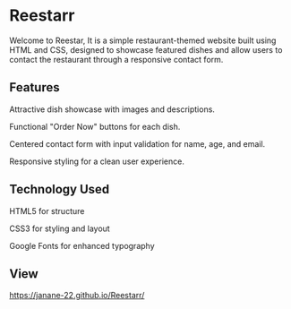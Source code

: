 # Reestarr
Welcome to Reestar, It is a simple restaurant-themed website built using HTML and CSS, designed to showcase featured dishes and allow users to contact the restaurant through a responsive contact form. 
## Features
Attractive dish showcase with images and descriptions.

Functional "Order Now" buttons for each dish.

Centered contact form with input validation for name, age, and email.

Responsive styling for a clean user experience.

## Technology Used
HTML5 for structure

CSS3 for styling and layout

Google Fonts for enhanced typography
## View
https://janane-22.github.io/Reestarr/
